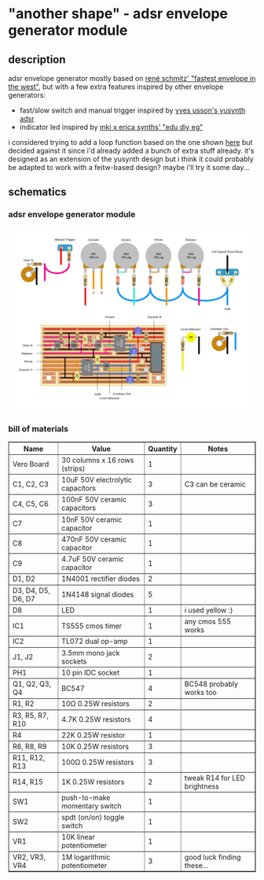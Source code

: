 # "another shape" - adsr envelope generator module

## description

adsr envelope generator mostly based on
[rené schmitz' "fastest envelope in the west"](https://www.schmitzbits.de/adsr.html), but with a few extra features inspired by other envelope generators:
- fast/slow switch and manual trigger inspired by [yves usson's yusynth adsr](http://yusynth.net/Modular/EN/ADSR/index_latest.html)
- indicator led inspired by [mki x erica synths' "edu diy eg"](https://www.ericasynths.lv/shop/diy-kits-1/edu-diy-eg/)

i considered trying to add a loop function based on the one shown [here](https://github.com/m0xpd/ADSR) but decided against it since i'd already added a bunch of extra stuff already. it's designed as an extension of the yusynth design but i think it could probably be adapted to work with a feitw-based design? maybe i'll try it some day...

## schematics

### adsr envelope generator module
<img
  src="./envelope_generator.png"
  title="&quot;another shape&quot; adsr envelope generator module schematic"
/>

### bill of materials
<table cellspacing="0" border="1">
  <tr>
    <th>Name</th>
    <th>Value</th>
    <th>Quantity</th>
    <th>Notes</th>
  </tr>
  <tr>
    <td>Vero Board</td>
    <td>30 columns x 16 rows (strips)</td>
    <td>1</td>
    <td></td>
  </tr>
  <tr>
    <td>C1, C2, C3</td>
    <td>10uF 50V electrolytic capacitors</td>
    <td>3</td>
    <td>C3 can be ceramic</td>
  </tr>
  <tr>
    <td>C4, C5, C6</td>
    <td>100nF 50V ceramic capacitors</td>
    <td>3</td>
    <td></td>
  </tr>
  <tr>
    <td>C7</td>
    <td>10nF 50V ceramic capacitor</td>
    <td>1</td>
    <td></td>
  </tr>
  <tr>
    <td>C8</td>
    <td>470nF 50V ceramic capacitor</td>
    <td>1</td>
    <td></td>
  </tr>
  <tr>
    <td>C9</td>
    <td>4.7uF 50V ceramic capacitor</td>
    <td>1</td>
    <td></td>
  </tr>
  <tr>
    <td>D1, D2</td>
    <td>1N4001 rectifier diodes</td>
    <td>2</td>
    <td></td>
  </tr>
  <tr>
    <td>D3, D4, D5, D6, D7</td>
    <td>1N4148 signal diodes</td>
    <td>5</td>
    <td></td>
  </tr>
  <tr>
    <td>D8</td>
    <td>LED</td>
    <td>1</td>
    <td>i used yellow :)</td>
  </tr>
  <tr>
    <td>IC1</td>
    <td>TS555 cmos timer</td>
    <td>1</td>
    <td>any cmos 555 works</td>
  </tr>
  <tr>
    <td>IC2</td>
    <td>TL072 dual op-amp</td>
    <td>1</td>
    <td></td>
  </tr>
  <tr>
    <td>J1, J2</td>
    <td>3.5mm mono jack sockets</td>
    <td>2</td>
    <td></td>
  </tr>
  <tr>
    <td>PH1</td>
    <td>10 pin IDC socket</td>
    <td>1</td>
    <td></td>
  </tr>
  <tr>
    <td>Q1, Q2, Q3, Q4</td>
    <td>BC547</td>
    <td>4</td>
    <td>BC548 probably works too</td>
  </tr>
  <tr>
    <td>R1, R2</td>
    <td>10Ω 0.25W resistors</td>
    <td>2</td>
    <td></td>
  </tr>
  <tr>
    <td>R3, R5, R7, R10</td>
    <td>4.7K 0.25W resistors</td>
    <td>4</td>
    <td></td>
  </tr>
  <tr>
    <td>R4</td>
    <td>22K 0.25W resistor</td>
    <td>1</td>
    <td></td>
  </tr>
  <tr>
    <td>R6, R8, R9</td>
    <td>10K 0.25W resistors</td>
    <td>3</td>
    <td></td>
  </tr>
  <tr>
    <td>R11, R12, R13</td>
    <td>100Ω 0.25W resistors</td>
    <td>3</td>
    <td></td>
  </tr>
  <tr>
    <td>R14, R15</td>
    <td>1K 0.25W resistors</td>
    <td>2</td>
    <td>tweak R14 for LED brightness</td>
  </tr>
  <tr>
    <td>SW1</td>
    <td>push-to-make momentary switch</td>
    <td>1</td>
    <td></td>
  </tr>
  <tr>
    <td>SW2</td>
    <td>spdt (on/on) toggle switch</td>
    <td>1</td>
    <td></td>
  </tr>
  <tr>
    <td>VR1</td>
    <td>10K linear potentiometer</td>
    <td>1</td>
    <td></td>
  </tr>
  <tr>
    <td>VR2, VR3, VR4</td>
    <td>1M logarithmic potentiometer</td>
    <td>3</td>
    <td>good luck finding these...</td>
  </tr>
</table>
